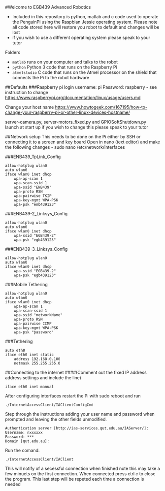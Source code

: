 #Welcome to EGB439 Advanced Robotics
  - Included in this repository is python, matlab and c code used to operate the
    PenguinPi using the Raspbian Jessie operating system. Please note all code
    stored here will restore you robot to default and changes will be lost
  - if you wish to use a different operating system please speak to your tutor
  
Folders
  - ```matlab``` runs on your computer and talks to the robot
  - ```python``` Python 3 code that runs on the Raspberry Pi
  - ```atmelstudio``` C code that runs on the Atmel processor on the shield that connects the Pi to the robot hardware

##Defaults
###Raspberry pi login
  username: pi
  Password: raspberry - see instruction to change
  https://www.raspberrypi.org/documentation/linux/usage/users.md

Change your host name https://www.howtogeek.com/167195/how-to-change-your-raspberry-pi-or-other-linux-devices-hostname/

server-camera.py, server-motors_fixed.py and GPIOSoftShutdown.py launch at
start up if you wish to change this please speak to your tutor

##Network setup
This needs to be done on the Pi either by SSH or connecting it to a screen and key board
Open in nano (text editor) and make the following changes - sudo nano /etc/network/interfaces

###ENB439_TpLink_Config
```
allow-hotplug wlan0 
auto wlan0
iface wlan0 inet dhcp
    wpa-ap-scan 1
    wpa-scan-ssid 1
    wpa-ssid "ENB439"
    wpa-proto RSN
    wpa-pairwise TKIP
    wpa-key-mgmt WPA-PSK
    wpa-psk "enb439123"
```

###ENB439-2_Linksys_Config
```
allow-hotplug wlan0 
auto wlan0
iface wlan0 inet dhcp
    wpa-ssid "EGB439-2"
    wpa-psk "egb439123"
```

###ENB439-3_Linksys_Config
```
allow-hotplug wlan0 
auto wlan0
iface wlan0 inet dhcp
    wpa-ssid "EGB439-2"
    wpa-psk "egb439123"
```

###Mobile Tethering
```
allow-hotplug wlan0
auto wlan0
iface wlan0 inet dhcp
    wpa-ap-scan 1
    wpa-scan-ssid 1
    wpa-ssid "networkName"
    wpa-proto RSN
    wpa-pairwise CCMP
    wpa-key-mgmt WPA-PSK
    wpa-psk "password"
```

###Tethering
```
auto eth0
iface eth0 inet static
    address 192.168.0.100
    netmask 255.255.255.0

```

##Connecting to the internet 
####(Comment out the fixed IP address address settings and include the line)
```
iface eth0 inet manual
```
After configuring interfaces restart the Pi with sudo reboot and run
```
./InternetAccessClient/IAClientConfigCmd
```
Step through the instructions adding your user name and password when prompted and leaving the other fields unmodified.
```
Authentication server [http://ias-services.qut.edu.au/IAServer/]:
Username: nxxxxxx
Password: ***
Domain [qut.edu.au]:
```
Run the comand. 
```
./InternetAccessClient/IAClient
```
This will notify of a secessful connection when finished note this may take a few minuets on the first connection. When connected press ctrl c to close the program.
This last step will be repeted each time a connection is needed
